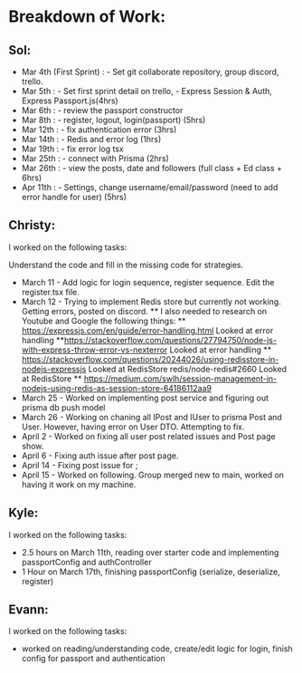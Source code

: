 # Breakdown of Work:

## Sol:

* Mar 4th (First Sprint) : - Set git collaborate repository, group discord, trello.
* Mar 5th : - Set first sprint detail on trello, - Express Session & Auth, Express Passport.js(4hrs)
* Mar 6th : - review the passport constructor
* Mar 8th : - register, logout, login(passport) (5hrs)
* Mar 12th : - fix authentication error (3hrs)
* Mar 14th : - Redis and error log (1hrs)
* Mar 19th : - fix error log tsx
* Mar 25th : - connect with Prisma (2hrs)
* Mar 26th : - view the posts, date and followers (full class + Ed class + 6hrs)
* Apr 11th : - Settings, change username/email/password (need to add error handle for user) (5hrs)

## Christy:

I worked on the following tasks:

Understand the code and fill in the missing code for strategies.
* March 11 - Add logic for login sequence, register sequence. Edit the register.tsx file.
* March 12 - Trying to implement Redis store but currently not working. Getting errors, posted on discord.
          ** I also needed to research on Youtube and Google the following things:
** https://expressjs.com/en/guide/error-handling.html Looked at error handling
  **https://stackoverflow.com/questions/27794750/node-js-with-express-throw-error-vs-nexterror Looked at error handling
  ** https://stackoverflow.com/questions/20244026/using-redisstore-in-nodejs-expressjs Looked at RedisStore redis/node-redis#2660 Looked at RedisStore 
** https://medium.com/swlh/session-management-in-nodejs-using-redis-as-session-store-64186112aa9 
* March 25 - Worked on implementing post service and figuring out prisma db push model
* March 26 - Working on chaning all IPost and IUser to prisma Post and User. However, having error on User DTO. Attempting to fix.
* April 2 - Worked on fixing all user post related issues and Post page show.
* April 6 - Fixing auth issue after post page.
* April 14 - Fixing post issue for ;
* April 15 - Worked on following. Group merged new to main, worked on having it work on my machine.

  
## Kyle:

I worked on the following tasks:

* 2.5 hours on March 11th, reading over starter code and implementing passportConfig and authController
* 1 Hour on March 17th, finishing passportConfig (serialize, deserialize, register)

## Evann:

I worked on the following tasks:

* worked on reading/understanding code, create/edit logic for login, finish config for passport and authentication
